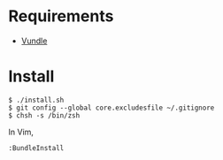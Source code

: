 # Requirements

* [Vundle][]

[Vundle]: https://github.com/gmarik/vundle

# Install

    $ ./install.sh
    $ git config --global core.excludesfile ~/.gitignore
    $ chsh -s /bin/zsh

In Vim,

    :BundleInstall
